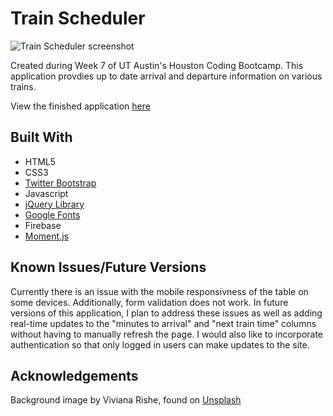 # Train Scheduler
![Train Scheduler screenshot](https://user-images.githubusercontent.com/41342213/98136553-afded780-1e86-11eb-80e3-ea9da53f1ca2.png)

Created during Week 7 of UT Austin's Houston Coding Bootcamp. This application provdies up to date arrival and departure information on various trains.

View the finished application [here](https://rchlblns.github.io/Train-Scheduler/)

## Built With
* HTML5
* CSS3
* [Twitter Bootstrap](https://getbootstrap.com/)
* Javascript
* [jQuery Library](https://jquery.com/)
* [Google Fonts](https://fonts.google.com/)
* Firebase
* [Moment.js](https://momentjs.com/)

## Known Issues/Future Versions
Currently there is an issue with the mobile responsivness of the table on some devices. Additionally, form validation does not work. In future versions of this application, I plan to address these issues as well as adding real-time updates to the "minutes to arrival" and "next train time" columns without having to manually refresh the page. I would also like to incorporate authentication so that only logged in users can make updates to the site. 


## Acknowledgements
Background image by Viviana Rishe, found on [Unsplash](https://unsplash.com/photos/5a5GnXfZSzE)